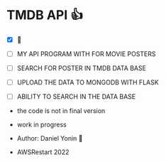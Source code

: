 # TMDB API :+1:
-[x] :tada:
-[ ] MY API PROGRAM WITH FOR MOVIE POSTERS  
-[ ] SEARCH FOR POSTER IN TMDB DATA BASE 
-[ ] UPLOAD THE DATA TO MONGODB  WITH FLASK 
-[ ] ABILITY TO SEARCH IN THE DATA BASE


- the code is not in final version
- work in progress

- Author: Daniel Yonin :tada:
    
- AWSRestart 2022


